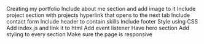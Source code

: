Creating my portfolio
Include about me section and add image to it
Include project section with projects hyperlink that opens to the next tab
Include contact form
Include header to contain skills
Include footer
Style using CSS
Add index.js and link it to html
Add event listener
Have hero section
Add styling to every section
Make sure the page is responsive
